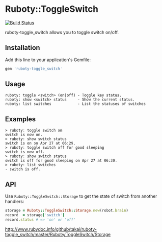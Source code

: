 # Ruboty::ToggleSwitch

[![Build Status](https://travis-ci.org/takai/ruboty-toggle_switch.svg?branch=master)](https://travis-ci.org/takai/ruboty-toggle_switch)

ruboty-toggle_switch allows you to toggle switch on/off.

## Installation

Add this line to your application's Gemfile:

```ruby
gem 'ruboty-toggle_switch'
```

## Usage

```
ruboty: toggle <switch> (on|off) - Toggle key status.
ruboty: show <switch> status     - Show the current status.
ruboty: list switches            - List the statuses of switches
```

## Examples

```
> ruboty: toggle switch on
switch is now on.
> ruboty: show switch status
switch is on on Apr 27 at 06:29.
> ruboty: toggle switch off for good sleeping
switch is now off.
> ruboty: show switch status
switch is off for good sleeping on Apr 27 at 06:30.
> ruboty: list switches
- switch is off.
```

## API

Use `Ruboty::ToggleSwitch::Storage` to get the state of switch from another handlers:

```ruby
storage = Ruboty::ToggleSwitch::Storage.new(robot.brain)
record  = storage['switch']
record.status # => 'on' or 'off'
```

http://www.rubydoc.info/github/takai/ruboty-toggle_switch/master/Ruboty/ToggleSwitch/Storage
